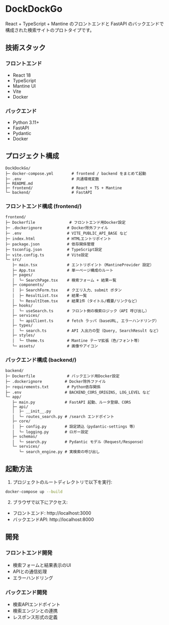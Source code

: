 # DockDockGo

React + TypeScript + Mantine のフロントエンドと FastAPI のバックエンドで構成された検索サイトのプロトタイプです。

## 技術スタック

### フロントエンド
- React 18
- TypeScript
- Mantine UI
- Vite
- Docker

### バックエンド
- Python 3.11+
- FastAPI
- Pydantic
- Docker

## プロジェクト構成

```
DockDockGo/
├─ docker-compose.yml        # frontend / backend をまとめて起動
├─ .env                      # 共通環境変数
├─ README.md
├─ frontend/                 # React + TS + Mantine
└─ backend/                  # FastAPI
```

### フロントエンド構成 (frontend/)

```
frontend/
├─ Dockerfile               # フロントエンド用Docker設定
├─ .dockerignore           # Docker除外ファイル
├─ .env                    # VITE_PUBLIC_API_BASE など
├─ index.html              # HTMLエントリポイント
├─ package.json            # 依存関係管理
├─ tsconfig.json           # TypeScript設定
├─ vite.config.ts          # Vite設定
└─ src/
   ├─ main.tsx             # エントリポイント（MantineProvider 設定）
   ├─ App.tsx              # 単一ページ構成のルート
   ├─ pages/
   │  └─ SearchPage.tsx    # 検索フォーム + 結果一覧
   ├─ components/
   │  ├─ SearchForm.tsx    # クエリ入力、submit ボタン
   │  ├─ ResultList.tsx    # 結果一覧
   │  └─ ResultItem.tsx    # 結果1件（タイトル/概要/リンクなど）
   ├─ hooks/
   │  └─ useSearch.ts      # フロント側の検索ロジック（API 呼び出し）
   ├─ services/
   │  └─ apiClient.ts      # fetch ラッパ（baseURL, エラーハンドリング）
   ├─ types/
   │  └─ search.ts         # API 入出力の型（Query, SearchResult など）
   ├─ styles/
   │  └─ theme.ts          # Mantine テーマ拡張（色/フォント等）
   └─ assets/              # 画像やアイコン
```

### バックエンド構成 (backend/)

```
backend/
├─ Dockerfile              # バックエンド用Docker設定
├─ .dockerignore          # Docker除外ファイル
├─ requirements.txt        # Python依存関係
├─ .env                   # BACKEND_CORS_ORIGINS, LOG_LEVEL など
└─ app/
   ├─ main.py             # FastAPI 起動、ルータ登録、CORS
   ├─ api/
   │  ├─ __init__.py
   │  └─ routes_search.py # /search エンドポイント
   ├─ core/
   │  ├─ config.py        # 設定読込（pydantic-settings 等）
   │  └─ logging.py       # ロガー設定
   ├─ schemas/
   │  └─ search.py        # Pydantic モデル（Request/Response）
   └─ services/
      └─ search_engine.py # 実検索の呼び出し
```

## 起動方法

1. プロジェクトのルートディレクトリで以下を実行:
```bash
docker-compose up --build
```

2. ブラウザで以下にアクセス:
- フロントエンド: http://localhost:3000
- バックエンドAPI: http://localhost:8000

## 開発

### フロントエンド開発
- 検索フォームと結果表示のUI
- APIとの通信処理
- エラーハンドリング

### バックエンド開発
- 検索APIエンドポイント
- 検索エンジンとの連携
- レスポンス形式の定義